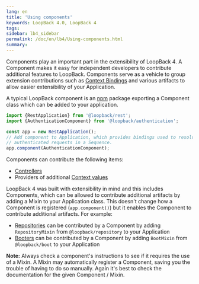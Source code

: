 ```yaml
---
lang: en
title: 'Using components'
keywords: LoopBack 4.0, LoopBack 4
tags:
sidebar: lb4_sidebar
permalink: /doc/en/lb4/Using-components.html
summary:
---
```


Components play an important part in the extensibility of LoopBack 4.
A Component makes it easy for independent developers to contribute additional
features to LoopBack. Components serve as a vehicle to group extension
contributions such as [Context Bindings](Context.md) and various artifacts to allow easier
extensibility of your Application.

A typical LoopBack component is an [npm](https://www.npmjs.com) package
exporting a Component class which can be added to your application.

```ts
import {RestApplication} from '@loopback/rest';
import {AuthenticationComponent} from '@loopback/authentication';

const app = new RestApplication();
// Add component to Application, which provides bindings used to resolve
// authenticated requests in a Sequence.
app.component(AuthenticationComponent);
```

Components can contribute the following items:

- [Controllers](Controllers.md)
- Providers of additional [Context values](Context.md)

LoopBack 4 was built with extensibility in mind and this includes Components,
which can be allowed to contribute additional artifacts by adding a Mixin
to your Application class. This doesn't change how a Component is registered
(`app.component()`) but it enables the Component to contribute additional artifacts.
For example:

- [Repositories](Repositories.md) can be contributed by a Component by adding
  `RepositoryMixin` from `@loopback/repository` to your Application
- [Booters](Booting-an-Application.md#booters) can be contributed by a Component by adding
  `BootMixin` from `@loopback/boot` to your Application

**Note:** Always check a component's instructions to see if it requires
the use of a Mixin. A Mixin may automatically register a Component, saving you
the trouble of having to do so manually. Again it's best to check the documentation
for the given Component / Mixin.
